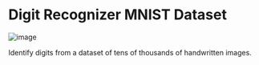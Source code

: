 # Digit Recognizer MNIST Dataset

![image](https://github.com/user-attachments/assets/497bd38a-b6a9-4408-878a-b4db454b5d2f)

Identify digits from a dataset of tens of thousands of handwritten images.
